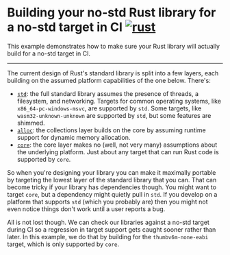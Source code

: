 # Building your no-std Rust library for a no-std target in CI [![rust](https://github.com/KodrAus/rust-no-std/actions/workflows/rust.yml/badge.svg)](https://github.com/KodrAus/rust-no-std/actions/workflows/rust.yml)

This example demonstrates how to make sure your Rust library will actually build for a no-std target in CI.

-----

The current design of Rust's standard library is split into a few layers, each building on the assumed platform capabilities of the one below. There's:

- [`std`](https://doc.rust-lang.org/std): the full standard library assumes the presence of threads, a filesystem, and networking. Targets for common operating systems, like `x86_64-pc-windows-msvc`, are supported by `std`. Some targets, like `wasm32-unknown-unknown` are supported by `std`, but some features are shimmed.
- [`alloc`](https://doc.rust-lang.org/alloc): the collections layer builds on the core by assuming runtime support for dynamic memory allocation.
- [`core`](https://doc.rust-lang.org/core): the core layer makes no (well, not very many) assumptions about the underlying platform. Just about any target that can run Rust code is supported by `core`.

So when you're designing your library you can make it maximally portable by targeting the lowest layer of the standard library that you can. That can become tricky if your library has dependencies though. You might want to target `core`, but a dependency might quietly pull in `std`. If you develop on a platform that supports `std` (which you probably are) then you might not even notice things don't work until a user reports a bug.

All is not lost though. We can check our libraries against a no-std target during CI so a regression in target support gets caught sooner rather than later. In this example, we do that by building for the `thumbv6m-none-eabi` target, which is only supported by `core`.

